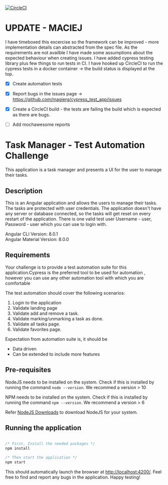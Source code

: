 [![CircleCI](https://circleci.com/gh/magierg/cypress_test_app/tree/master.svg?style=svg)](https://circleci.com/gh/magierg/cypress_test_app/tree/master)

# UPDATE - MACIEJ

I have timeboxed this excercise so the framework can be improved - more implementation details can abstracted from the spec file.
As the requirements are not availble I have made some assumptions about the expected behaviour when creating issues.
I have added cypress testing library plus few things to run tests in CI.
I have hooked up CircleCI to run the cypress tests in a docker container -> the build status is displayed at the top.

- [x] Create automation tests
- [x] Report bugs in the issues page -> https://github.com/magierg/cypress_test_app/issues
- [x] Create a CircleCI build - the tests are failing the build which is expected as there are bugs.
- [ ] Add mochawesome reports


# Task Manager - Test Automation Challenge

This application is a task manager and presents a UI for the user to manage their tasks.

## Description

This is an Angular application and allows the users to manage their tasks. The tasks are protected with user credentials. The application doesn't have any server or database connected, so the tasks will get reset on every restart of the application. There is one valid test user Username - user, Password - user which you can use to login with.

Angular CLI Version: 8.0.1 \
Angular Material Version: 8.0.0

## Requirements

Your challenge is to provide a test automation suite for this application.Cypress is the preferred tool to be used for automation , however you can use any other automation tool with which you are comfortable 

The test automation should cover the following scenarios:
1. Login to the application
2. Validate landing page
3. Validate add and remove a task.
4. Validate marking/unmarking a task as done.
5. Validate all tasks page.
6. Validate favorites page.

Expectation from automation suite is, it should be 
- Data driven
- Can be extended to include more features

## Pre-requisites

NodeJS needs to be installed on the system. Check if this is installed by running the command `node --version`. We recommed a version > 10

NPM needs to be installed on the system. Check if this is installed by running the command `npm --version`. We recommend a version > 6

Refer [NodeJS Downloads](https://nodejs.org/en/download/) to download NodeJS for your system.

## Running the application

```javascript

/* First, Install the needed packages */
npm install

/* Then start the application */
npm start

```

This should automatically launch the browser at [http://localhost:4200/](http://localhost:4200/). Feel free to find and report any bugs in the application. Happy testing!
